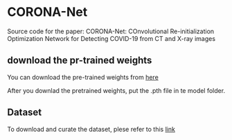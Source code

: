 # CORONA-Net
Source code for the paper: CORONA-Net: COnvolutional Re-initialization Optimization Network for Detecting  COVID-19 from CT and X-ray images

## download the pr-trained weights
You can download the pre-trained weights from  [here](https://github.com/Abdelpakey/CORONA-Net)

After you downlad the pretrained weights, put the .pth file in te model folder.

## Dataset

To  download and curate the dataset, plese refer to this [link](https://github.com/lindawangg/COVID-Net/blob/master/create_COVIDx.ipynb)
